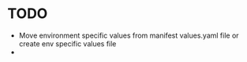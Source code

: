 # TODO
- Move environment specific values from manifest values.yaml file or create env specific values file
- 